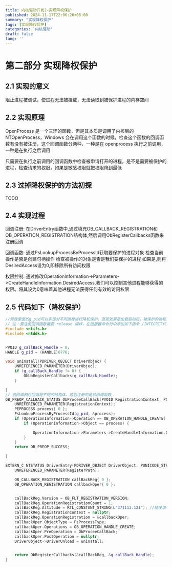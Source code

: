 ```yaml
---
title: 内核驱动开发2-实现降权保护
published: 2024-11-17T22:06:26+08:00
summary: "实现降权保护"
tags: [实现降权保护]
categories: '内核驱动'
draft: false 
lang: ''
---
```

# 第二部分 实现降权保护

## 2.1 实现的意义

阻止进程被调试，使进程无法被挂载，无法读取到被保护进程的内存空间

## 2.2 实现原理

OpenProcess 是一个三环的函数，但是其本质是调用了内核层的 NTOpenProcess，Windows 会在调用这个函数的时候，检查这个函数的回调函数有没有被注册，这个回调函数分两种，一种是在 openprocess 执行之前调用，一种是在执行之后调用

只需要在执行之前调用的回调函数中检查被申请打开的进程，是不是需要被保护的进程，检查请求的权限，如果是敏感权限就把权限降到最低

## 2.3 过掉降权保护的方法初探

TODO

## 2.4 实现过程

回调注册: 在DriverEntry函数中,通过填充OB_CALLBACK_REGISTRATION和OB_OPERATION_REGISTRATION结构体,然后调用ObRegisterCallbacks函数来注册回调

回调函数:
通过PsLookupProcessByProcessId获取要保护的进程对象
检查当前操作是否是创建句柄操作
检查被操作的对象是否是我们要保护的进程
如果是,则将DesiredAccess设为0,即移除所有访问权限

权限控制: 通过修改OperationInformation->Parameters->CreateHandleInformation.DesiredAccess,我们可以控制其他进程能够获得的权限。将其设为0意味着其他进程无法获得任何有效的访问权限

## 2.5 代码如下（降权保护）

```C++
//修改里面的g_pid可以实现对不同进程进行降权保护，直观效果是加载驱动后，被保护的进程无法被CE附加
// 注：要注册回调函数需要 release 编译，在链接器命令行中添加如下指令 /INTEGRITYCHECK，否则驱动无法加载
#include <ntifs.h>
#include <ntddk.h>


PVOID g_callBack_Handle = 0;
HANDLE g_pid = (HANDLE)6776;

void uninstall(PDRIVER_OBJECT DriverObjec) {
	UNREFERENCED_PARAMETER(DriverObjec);
	if (g_callBack_Handle != 0) {
		ObUnRegisterCallbacks(g_callBack_Handle);
	}

}
// 前回调和后回调是不同的结构体，这边注册的是前回调函数
OB_PREOP_CALLBACK_STATUS ObProceeCallBack(PVOID RegistrationContext, POB_PRE_OPERATION_INFORMATION OperationInformation) {
	UNREFERENCED_PARAMETER(RegistrationContext);
	PEPROCESS process{ 0 };
	PsLookupProcessByProcessId(g_pid, &process);
	if (OperationInformation->Operation == OB_OPERATION_HANDLE_CREATE) {
		if (OperationInformation->Object == process) {

			OperationInformation->Parameters->CreateHandleInformation.DesiredAccess = 0;
		}
	}
	return OB_PREOP_SUCCESS;

}

EXTERN_C NTSTATUS DriverEntry(PDRIVER_OBJECT DriverObject, PUNICODE_STRING RegisterPath) {
	UNREFERENCED_PARAMETER(RegisterPath);

	OB_CALLBACK_REGISTRATION callBackReg{ 0 };
	OB_OPERATION_REGISTRATION callbackOper{ 0 };


	callBackReg.Version = OB_FLT_REGISTRATION_VERSION;
	callBackReg.OperationRegistrationCount = 1;
	callBackReg.Altitude = RTL_CONSTANT_STRING(L"371113.121"); //随便填一个值
	callBackReg.RegistrationContext = nullptr;
	callBackReg.OperationRegistration = &callbackOper;
	callbackOper.ObjectType = PsProcessType;
	callbackOper.Operations = OB_OPERATION_HANDLE_CREATE;
	callbackOper.PreOperation = ObProceeCallBack;
	callbackOper.PostOperation = nullptr;
	DriverObject->DriverUnload = uninstall;


	return ObRegisterCallbacks(&callBackReg, &g_callBack_Handle);
}
```